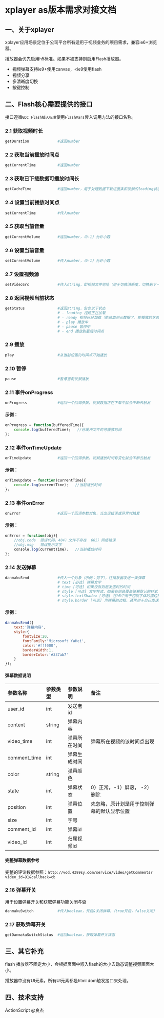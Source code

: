 # xplayer as版本需求对接文档

## 一、关于xplayer

xplayer应用场景定位于公司平台所有适用于视频业务的项目需求，兼容ie6+浏览器。

播放器会优先启用h5标准。如果不被支持则启用Flash播放器。

- 视频弹幕支持ie9+使用canvas，<ie9使用flash
- 视频分享
- 多清晰度切换
- 按键控制


## 二、Flash核心需要提供的接口

接口遵循`GDC Flash插入标准`使用`FlashVars`传入调用方法的接口名称。

### 2.1 获取视频时长

```bash
getDuration             #返回number
```


### 2.2 获取当前播放时间点

```bash
getCurrentTime          #返回number
```


### 2.3 获取已下载数据可播放时间长

```bash
getCacheTime            #返回number，用于处理数据下载进度条和视频的loading状态判断
```


### 2.4 设置当前播放时间点

```bash
setCurrentTime          #传入number
```


### 2.5 获取当前音量

```bash
getCurrentVolume        #返回number，（0-1）允许小数
```


### 2.6 设置当前音量

```bash
setCurrentVolume        #传入number，（0-1）允许小数
```


### 2.7 设置视频源

```bash
setVideoSrc             #传入string，即视频文件地址（用于切换清晰度，切换到下一个视频等...）
```

### 2.8 返回视频当前状态
```bash
getStatus               #返回string，包含以下状态
                        # - loading 视频正在加载
                        # - ready 视频已经加载（能获取到元数据了，能播放的状态）
                        # - play 播放中
                        # - pause 暂停中
                        # - end 播放到最后时间点
```

### 2.9 播放
```bash
play                    #从当前设置的时间点开始播放
```

### 2.10 暂停
```bash
pause                   #暂停当前视频播放
```

### 2.11 事件onProgress

```bash
onProgress              #返回一个回调参数，视频数据正在下载中就会不断去触发
```

#### 示例：
```javascript
onProgress = function(bufferedTime){
    console.log(bufferedTime);   //已缓冲文件的可播放时间
};
```

### 2.12 事件onTimeUpdate

```bash
onTimeUpdate            #返回一个回调参数，视频播放时间有变化就会不断去触发
```

#### 示例：
```javascript
onTimeUpdate = function(currentTime){
    console.log(currentTime);   //当前播放时间
};
```

### 2.13 事件onError

```bash
onError                 #返回一个回调参数对象，当出现错误或异常时触发
```

#### 示例：
```javascript
onError = function(obj){
    //obj.code  错误代码，404）文件不存在  605）网络错误
    //obj.msg   错误提示文字
    console.log(currentTime);   //当前播放时间
};
```

### 2.14 发送弹幕
```bash
danmakuSend             #传入一个对象（示例：见下），往播放器发送一条弹幕
                        # text [必选] 弹幕文字
                        # time [可选] 如果没有则是发送时的时间
                        # style [可选] 文字样式，如果有则会覆盖弹幕默认的样式
                        # style.textShadow [可选] 在h5中用于控制字体的描边用的，flash中可以忽略
                        # style.border [可选] 为弹幕的边框，通常用于自己发送的弹幕高亮显示
```

#### 示例：

```javascript
danmakuSend({
    text:'弹幕内容',
    style:{
        fontSize:20,
        fontFamily:'Microsoft YaHei',
        color:'#fff000',
        borderWidth:1,
        borderColor:'#337ab7'
    }
});
```

#### 弹幕数据说明

|参数名称|参数类型|参数说明|备注|
|:--|:--|:--|:--|
|user_id|int|发送者id||
|content|string|弹幕内容||
|video_time|int|弹幕所在时间|弹幕所在视频的该时间点出现|
|comment_time|int|弹幕生成时间||
|color|string|弹幕颜色||
|state|int|弹幕状态|0）正常，-1）屏蔽， -2）删除|
|position|int|弹幕位置|先忽略，原计划是用于控制弹幕的默认显示位置|
|size|int|字号||
|comment_id|int|弹幕id||
|video_id|int|归属视频id||


#### 完整弹幕数据参考

完整的评论数据参照：`http://vod.4399sy.com/service/video/getComments?video_id=91&callback=cb`


### 2.16 弹幕开关

用于设置弹幕开关和获取弹幕功能关闭与否

```bash
danmakuSwitch           #传入boolean，开启&关闭弹幕，（true开启，false关闭）
```

### 2.17 获取弹幕开关

```bash
getDanmakuSwitchStatus  #返回boolean，获取弹幕开关状态
```


## 三、其它补充

flash 播放器不固定大小，会根据页面中嵌入flash的大小去动态调整视频画面大小。

播放器中没有UI元素，所有UI元素都是html dom触发接口来处理。


## 四、技术支持

ActionScript  @良杰
